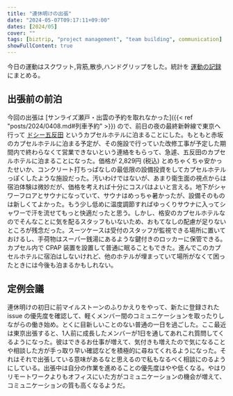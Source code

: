 ```yaml
---
title: "連休明けの出張"
date: "2024-05-07T09:17:11+09:00"
dates: [2024/05]
cover: ""
tags: [biztrip, "project management", "team building", communication]
showFullContent: true
---
```


今日の運動はスクワット,背筋,散歩,ハンドグリップをした。統計を [運動の記録](https://docs.google.com/spreadsheets/d/1bg85QtM-LciUgey8I79uI7vW2PEwsP6TVdeIRVkACBg/edit?usp=sharing) にまとめる。

## 出張前の前泊

今回の出張は [サンライズ瀬戸・出雲の予約を取れなかった]({{< ref "posts/2024/0408.md#列車予約" >}}) ので、前日の夜の最終新幹線で東京へ行って [ドシー五反田](https://do-c.jp/gotanda) というカプセルホテルに泊まることにした。もともと赤坂のカプセルホテルに泊まる予定が、その施設で行っていた改修工事が予定した期間内で終わらなくて営業できないという連絡をもらって、急遽、五反田のカプセルホテルに泊まることになった。価格が 2,829円 (税込) とめちゃくちゃ安かったせいか、コンクリート打ちっぱなしの最低限の設備投資をしてカプセルホテルっぽくしたような施設だった。汚いわけではないが、あまり衛生面の視点からは宿泊体験は微妙だが、価格を考えれば十分にコスパはよいと言える。地下がシャワーフロアとサウナになっていて、サウナはめっちゃ暑かったが、設備そのものは新しくてよかった。もう少し低めに温度調節すればゆっくりサウナに入ってシャワーで汗を流せてもっと快適だったと思う。しかし、格安のカプセルホテルなのでそんなことに気を配るスタッフもいないため、おもてなしの配慮が足りないところが残念だった。スーツケースは受付のスタッフが監視できる場所に置いておけるし、手荷物はスーパー銭湯にあるような鍵付きのロッカーに保管できる。カプセル内で CPAP 装置を設置して普通に眠ることもできた。進んでこのカプセルホテルに宿泊はしないけれど、他のホテルが埋まっていて場所がなくて困ったときには今後も泊まるかもしれない。

## 定例会議

連休明けの初日に前マイルストーンのふりかえりをやって、新たに登録された issue の優先度を確認して、軽くメンバー間のコミュニケーションを取ったりしながらの働き始め。とくに目新しいことのない普通の一日を過ごした。ここ最近は東京出張すると、1人前に成長したメンバーが1日を通してあれこれ質問してくるようになった。彼はできるお仕事が増えて、気付きも増えたので気になることや相談した方が手っ取り早い確認などを積極的に尋ねてくれるようになった。それはそれで出張している意味があるなと思えるので私もなるべく相談にのるようにしている。出張中は自分の作業を進めることの優先度はやや低くなる。やはりリモートワークよりもオフィスにいた方がコミュニケーションの機会が増えて、コミュニケーションの質も高くなるようだ。

